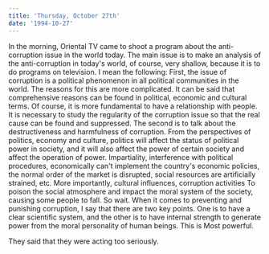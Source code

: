 ```yaml
---
title: 'Thursday, October 27th'
date: '1994-10-27'
---
```


In the morning, Oriental TV came to shoot a program about the anti-corruption issue in the world today. The main issue is to make an analysis of the anti-corruption in today's world, of course, very shallow, because it is to do programs on television. I mean the following: First, the issue of corruption is a political phenomenon in all political communities in the world. The reasons for this are more complicated. It can be said that comprehensive reasons can be found in political, economic and cultural terms. Of course, it is more fundamental to have a relationship with people. It is necessary to study the regularity of the corruption issue so that the real cause can be found and suppressed. The second is to talk about the destructiveness and harmfulness of corruption. From the perspectives of politics, economy and culture, politics will affect the status of political power in society, and it will also affect the power of certain society and affect the operation of power. Impartiality, interference with political procedures, economically can't implement the country's economic policies, the normal order of the market is disrupted, social resources are artificially strained, etc. More importantly, cultural influences, corruption activities To poison the social atmosphere and impact the moral system of the society, causing some people to fall. So wait. When it comes to preventing and punishing corruption, I say that there are two key points. One is to have a clear scientific system, and the other is to have internal strength to generate power from the moral personality of human beings. This is Most powerful.

They said that they were acting too seriously.

